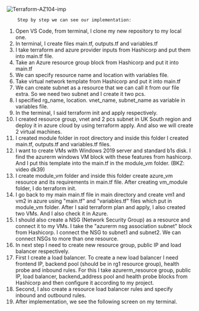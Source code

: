               
       
       
![Terraform-AZ104-imp](https://user-images.githubusercontent.com/113948917/224564231-f095affb-f5bb-4933-9358-a8f1e2e6bc44.png)

       
        Step by step we can see our implementation:
1.	Open VS Code, from terminal, I clone my new repository to my local one. 
2.	In terminal, I create files main.tf, outputs.tf and variables.tf
3.	I take terraform and azure provider inputs from Hashicorp and put them into main.tf file.
4.	Take an Azure resource group block from Hashicorp and put it into main.tf
5.	We can specify resource name and location with variables file. 
6.	Take virtual network template from Hashicorp and put it into main.tf
7.	We can create subnet as a resource that we can call it from our file extra. So we need two subnet and I create it two pcs. 
8.	I specified rg_name, location. vnet_name, subnet_name as variable in variables file.
9.	In the terminal, I said terraform init and apply respectively.
10.	I created resource group, vnet and 2 pcs subnet in UK South region and deploy it in azure cloud by using terraform apply.  And also we will create 2 virtual machines.
11.	I created module folder in root directory and inside this folder I created main.tf, outputs.tf and variables.tf files. 
12.	 I want to create VMs with Windows 2019 server and standard b1s disk. I find the azurerm windows VM block with these features from hashicorp. And I put this template into the main.tf in the module_vm folder.  (BKZ: video dk39)
13.	I create module_vm folder and inside this folder create azure_vm resource and its requirements in main.tf file.  After creating vm_module folder, I do terraform init. 
14.	I go back to my main main.tf file in main directory and create vm1 and vm2 in azure using "main.tf" and "variables.tf" files which put in module_vm folder.   After I said terraform plan and apply, I also created two VMs. And I also check it in Azure. 
15.	I should also create a NSG (Network Security Group) as a resource and connect it to my VMs. I take the "azurerm nsg association subnet" block from Hashicorp. I connect the NSG to subnet1 and subnet2. We can connect NSGs to more than one resource. 
16.	In next step I need to create new resource group, public IP and load balancer respectively.   
17.	First I create a load balancer. To create a new load balancer I need frontend IP, backend pool (should be in rg1 resource group), health probe and inbound rules. For this I take azurerm_resource group, public IP, load balancer, backend_address pool and health probe blocks from Hashicorp and then configure it according to my project. 
18.	Second, I also create a resource load balancer rules and specify inbound and outbound rules.
19.	After implementation, we see the following screen on my terminal.
